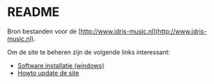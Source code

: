 # README

Bron bestanden voor de [http://www.idris-music.nl](http://www.idris-music.nl).

Om de site te beheren zijn de volgende links interessant:

* [Software installatie (windows)](https://github.com/idristheband/idris-web-source/wiki/Software-installatie-windows)
* [Howto update de site](https://github.com/idristheband/idris-web-source/wiki/Hoe-update-ik-de-site)

